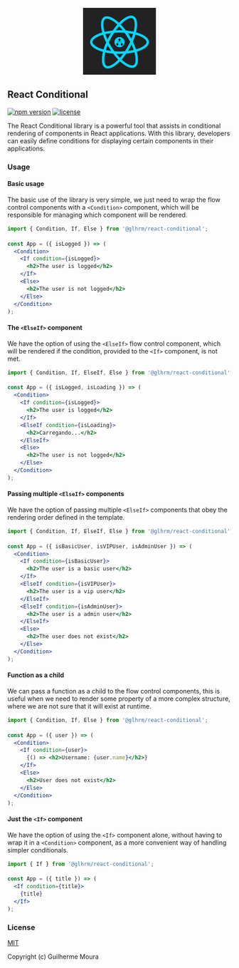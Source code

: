<p align="center">
  <img
		style="object: contain; height: 150px"
		src="https://raw.githubusercontent.com/glhrmoura/react-conditional/main/src/static/images/logo.png"
	/>
</p>

## React Conditional

[![npm version](https://img.shields.io/npm/v/@glhrm/react-conditional.svg?style=flat-square)](https://www.npmjs.com/package/@glhrm/react-conditional)
[![license](https://img.shields.io/npm/l/@glhrm/react-conditional.svg?style=flat-square)](https://github.com/glhrmoura/react-conditional/blob/main/LICENSE)

The React Conditional library is a powerful tool that assists in conditional rendering of components in React applications. With this library, developers can easily define conditions for displaying certain components in their applications.

### Usage

#### Basic usage

The basic use of the library is very simple, we just need to wrap the flow control components with a `<Condition>` component, which will be responsible for managing which component will be rendered.

```jsx
import { Condition, If, Else } from '@glhrm/react-conditional';

const App = ({ isLogged }) => (
  <Condition>
    <If condition={isLogged}>
      <h2>The user is logged</h2>
    </If>
    <Else>
      <h2>The user is not logged</h2>
    </Else>
  </Condition>
);
```

#### The `<ElseIf>` component

We have the option of using the `<ElseIf>` flow control component, which will be rendered if the condition, provided to the `<If>` component, is not met.

```jsx
import { Condition, If, ElseIf, Else } from '@glhrm/react-conditional';

const App = ({ isLogged, isLoading }) => (
  <Condition>
    <If condition={isLogged}>
      <h2>The user is logged</h2>
    </If>
    <ElseIf condition={isLoading}>
      <h2>Carregando...</h2>
    </ElseIf>
    <Else>
      <h2>The user is not logged</h2>
    </Else>
  </Condition>
);
```

#### Passing multiple `<ElseIf>` components

We have the option of passing multiple `<ElseIf>` components that obey the rendering order defined in the template.

```jsx
import { Condition, If, ElseIf, Else } from '@glhrm/react-conditional';

const App = ({ isBasicUser, isVIPUser, isAdminUser }) => (
  <Condition>
    <If condition={isBasicUser}>
      <h2>The user is a basic user</h2>
    </If>
    <ElseIf condition={isVIPUser}>
      <h2>The user is a vip user</h2>
    </ElseIf>
    <ElseIf condition={isAdminUser}>
      <h2>The user is a admin user</h2>
    </ElseIf>
    <Else>
      <h2>The user does not exist</h2>
    </Else>
  </Condition>
);
```

#### Function as a child

We can pass a function as a child to the flow control components, this is useful when we need to render some property of a more complex structure, where we are not sure that it will exist at runtime.

```jsx
import { Condition, If, Else } from '@glhrm/react-conditional';

const App = ({ user }) => (
  <Condition>
    <If condition={user}>
      {() => <h2>Username: {user.name}</h2>}
    </If>
    <Else>
      <h2>User does not exist</h2>
    </Else>
  </Condition>
);
```

#### Just the `<If>` component

We have the option of using the `<If>` component alone, without having to wrap it in a `<Condition>` component, as a more convenient way of handling simpler conditionals.

```jsx
import { If } from '@glhrm/react-conditional';

const App = ({ title }) => (
  <If condition={title}>
    {title}
  </If>
);
```

### License

[MIT](https://github.com/glhrmoura/react-conditional/blob/main/LICENSE)

Copyright (c) Guilherme Moura
